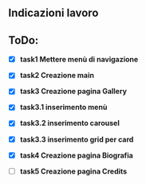 ## Indicazioni lavoro

## ToDo:

- [x] **task1 Mettere menù di navigazione**
- [x] **task2 Creazione main**
- [x] **task3 Creazione pagina Gallery**
- [x] **task3.1 inserimento menù**
- [x] **task3.2 inserimento carousel**
- [x] **task3.3 inserimento grid per card**
- [x] **task4 Creazione pagina Biografia**

- [ ] **task5 Creazione pagina Credits**